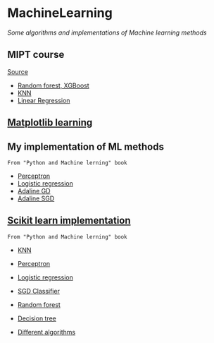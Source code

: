 # MachineLearning

_Some algorithms and implementations of Machine learning methods_

## MIPT course
[Source](https://stepik.org/lesson/390702/step/1?unit=379796)

* [Random forest, XGBoost](https://github.com/MikhailGrigorevP/MachineLearning/tree/master/MIPT/OptimalModel)
* [KNN](https://github.com/MikhailGrigorevP/MachineLearning/tree/master/MIPT/KNN)
* [Linear Regression](https://github.com/MikhailGrigorevP/MachineLearning/tree/master/MIPT/LinearRegression)

## [Matplotlib learning](https://github.com/MikhailGrigorevP/MachineLearning/tree/master/Matplotlib)

## My implementation of ML methods 

`From "Python and Machine lerning" book`

* [Perceptron](https://github.com/MikhailGrigorevP/MachineLearning/tree/master/Perceptron)
* [Logistic regression](https://github.com/MikhailGrigorevP/MachineLearning/tree/master/LogisticRegressionGD)
* [Adaline GD](https://github.com/MikhailGrigorevP/MachineLearning/tree/master/AdalineGD)
* [Adaline SGD](https://github.com/MikhailGrigorevP/MachineLearning/tree/master/AdalineSGD)

## [Scikit learn implementation](https://github.com/MikhailGrigorevP/MachineLearning/tree/master/Scikit-learn)

`From "Python and Machine lerning" book`

* [KNN](https://github.com/MikhailGrigorevP/MachineLearning/tree/master/Scikit-learn/KNeighborsClassifier)
* [Perceptron](https://github.com/MikhailGrigorevP/MachineLearning/tree/master/Scikit-learn/Perceptron)
* [Logistic regression](https://github.com/MikhailGrigorevP/MachineLearning/tree/master/Scikit-learn/LogisticRegression)
* [SGD Classifier](https://github.com/MikhailGrigorevP/MachineLearning/tree/master/Scikit-learn/SGDClassifier)
* [Random forest](https://github.com/MikhailGrigorevP/MachineLearning/tree/master/Scikit-learn/RandomForestClassifier)
* [Decision tree](https://github.com/MikhailGrigorevP/MachineLearning/tree/master/Scikit-learn/DecisionTreeClassifier)

* [Different algorithms](https://github.com/MikhailGrigorevP/MachineLearning/tree/master/Algorithms)